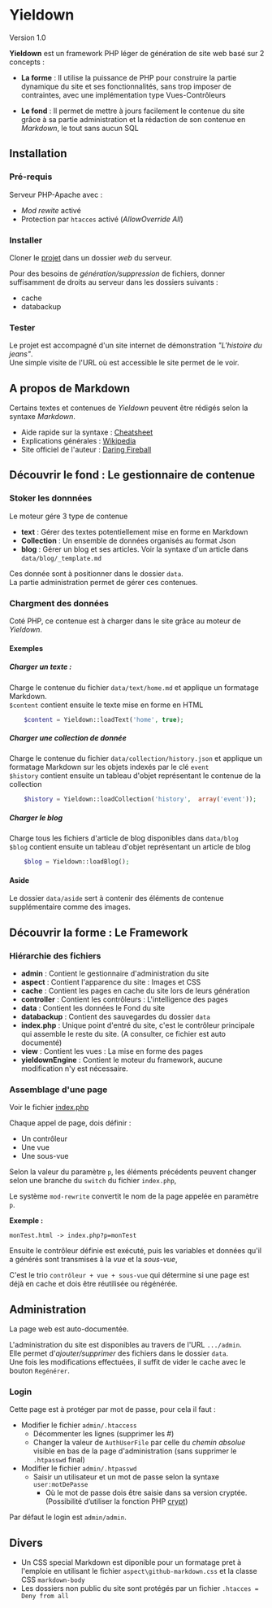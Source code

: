 # Yieldown

Version 1.0

**Yieldown** est un framework PHP léger de génération de site web basé sur 2 concepts :

* **La forme** : Il utilise la puissance de PHP pour construire la partie dynamique du site et ses fonctionnalités, sans trop imposer de contraintes, avec une implémentation type Vues-Contrôleurs

* **Le fond** : Il permet de mettre à jours facilement le contenue du site grâce à sa partie administration et la rédaction de son contenue en _Markdown_, le tout sans aucun SQL

## Installation
### Pré-requis

Serveur PHP-Apache avec :
* _Mod rewite_ activé
* Protection par `htacces` activé (_AllowOverride All_)

### Installer

Cloner le [projet](https://github.com/Nikya/yieldown.git) dans un dossier _web_ du serveur.

Pour des besoins de _génération/suppression_ de fichiers, donner suffisamment de droits au serveur dans les dossiers suivants :
* cache
* databackup

### Tester

Le projet est accompagné d'un site internet de démonstration _"L'histoire du jeans"_.  
Une simple visite de l'URL où est accessible le site permet de le voir.

## A propos de Markdown

Certains textes et contenues de _Yieldown_ peuvent être rédigés selon la syntaxe *Markdown*.

* Aide rapide sur la syntaxe :  [Cheatsheet](https://github.com/adam-p/markdown-here/wiki/Markdown-Cheatsheet "Markdown Cheatsheet by Adam Pritchard")
* Explications générales : [Wikipedia](https://fr.wikipedia.org/wiki/Markdown "Aide sur Wikipédia")
* Site officiel de l'auteur : [Daring Fireball](http://daringfireball.net/projects/markdown)

## Découvrir le fond : Le gestionnaire de contenue

### Stoker les donnnées

Le moteur gére 3 type de contenue

* **text** : Gérer des textes potentiellement mise en forme en Markdown
* **Collection** : Un ensemble de données organisés au format Json
* **blog** : Gérer un blog et ses articles. Voir la syntaxe d'un article dans `data/blog/_template.md`

Ces donnée sont à positionner dans le dossier `data`.  
La partie administration permet de gérer ces contenues.

### Chargment des données
Coté PHP, ce contenue est à charger dans le site grâce au moteur de _Yieldown_.

#### Exemples

##### Charger un texte :
Charge le contenue du fichier `data/text/home.md` et applique un formatage Markdown.  
`$content` contient ensuite le texte mise en forme en HTML

```php
	$content = Yieldown::loadText('home', true);
```

##### Charger une collection de donnée
Charge le contenue du fichier `data/collection/history.json` et applique un formatage Markdown sur les objets indexés par le clé `event`  
`$history` contient ensuite un tableau d'objet représentant le contenue de la collection

```php
	$history = Yieldown::loadCollection('history',  array('event'));
```

##### Charger le blog
Charge tous les fichiers d'article de blog disponibles dans `data/blog`  
`$blog` contient ensuite un tableau d'objet représentant un article de blog

```php
	$blog = Yieldown::loadBlog();
```

#### Aside
Le dossier `data/aside` sert à contenir des éléments de contenue supplémentaire comme des images.

## Découvrir la forme : Le Framework

### Hiérarchie des fichiers

- **admin** : Contient le gestionnaire d'administration du site
- **aspect** : Contient l'apparence du site : Images et CSS
- **cache** : Contient les pages en cache du site lors de leurs génération
- **controller** : Contient les contrôleurs : L'intelligence des pages
- **data** : Contient les données le Fond du site
- **databackup** : Contient des sauvegardes du dossier `data`
- **index.php** : Unique point d'entré du site, c'est le contrôleur principale qui assemble le reste du site. (A consulter, ce fichier est auto documenté)
- **view** : Contient les vues : La mise en forme des pages
- **yieldownEngine** : Contient le moteur du framework, aucune modification n'y est nécessaire.

### Assemblage d'une page

Voir le fichier [index.php](index.php)

Chaque appel de page, dois définir :
- Un contrôleur
- Une vue
- Une sous-vue

Selon la valeur du paramètre `p`, les éléments précédents peuvent changer selon une branche du `switch` du fichier `index.php`,

Le système `mod-rewrite` convertit le nom de la page appelée en paramètre `p`.

**Exemple :**

	monTest.html -> index.php?p=monTest

Ensuite le contrôleur définie est exécuté, puis les variables et données qu'il a générés sont transmises à la _vue_ et la _sous-vue_,

C'est le trio `contrôleur + vue + sous-vue` qui détermine si une page est déjà en cache et dois être réutilisée ou régénérée.

## Administration

La page web est auto-documentée.

L'administration du site est disponibles au travers de l'URL `.../admin`.  
Elle permet d'_ajouter/supprimer_ des fichiers dans le dossier `data`.  
Une fois les modifications effectuées, il suffit de vider le cache avec le bouton `Regénérer`.

### Login
Cette page est à protéger par mot de passe, pour cela il faut :

- Modifier le fichier `admin/.htaccess`
	- Décommenter les lignes (supprimer les #)
	- Changer la valeur de `AuthUserFile` par celle du _chemin absolue_ visible en bas de la page d'administration (sans supprimer le `.htpasswd` final)
- Modifier le fichier `admin/.htpasswd`
	- Saisir un utilisateur et un mot de passe selon la syntaxe `user:motDePasse`
		- Où le mot de passe dois être saisie dans sa version cryptée. (Possibilité d’utiliser la fonction PHP [crypt](http://php.net/manual/fr/function.crypt.php))

Par défaut le login est `admin/admin`.

## Divers

* Un CSS special Markdown est diponible pour un formatage pret à l'emploie en utilisant le fichier `aspect\github-markdown.css` et la classe CSS `markdown-body`
* Les dossiers non public du site sont protégés par un fichier `.htacces = Deny from all`
